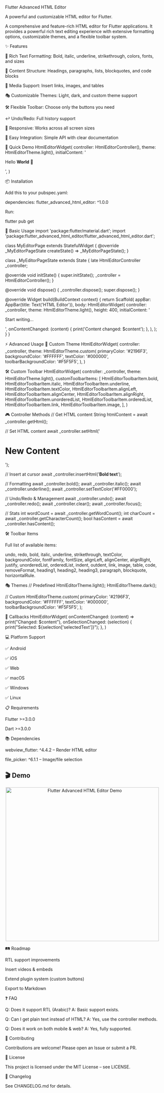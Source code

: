 Flutter Advanced HTML Editor



A powerful and customizable HTML editor for Flutter.




A comprehensive and feature-rich HTML editor for Flutter applications.
It provides a powerful rich text editing experience with extensive formatting options, customizable themes, and a flexible toolbar system.

✨ Features

🎨 Rich Text Formatting: Bold, italic, underline, strikethrough, colors, fonts, and sizes

📝 Content Structure: Headings, paragraphs, lists, blockquotes, and code blocks

🔗 Media Support: Insert links, images, and tables

🎭 Customizable Themes: Light, dark, and custom theme support

🛠️ Flexible Toolbar: Choose only the buttons you need

↩️ Undo/Redo: Full history support

📱 Responsive: Works across all screen sizes

🔧 Easy Integration: Simple API with clear documentation

🚀 Quick Demo
HtmlEditorWidget(
controller: HtmlEditorController(),
theme: HtmlEditorTheme.light(),
initialContent: '<p>Hello <b>World</b> 👋</p>',
)

📦 Installation

Add this to your pubspec.yaml:

dependencies:
flutter_advanced_html_editor: ^1.0.0


Run:

flutter pub get

📘 Basic Usage
import 'package:flutter/material.dart';
import 'package:flutter_advanced_html_editor/flutter_advanced_html_editor.dart';

class MyEditorPage extends StatefulWidget {
@override
_MyEditorPageState createState() => _MyEditorPageState();
}

class _MyEditorPageState extends State<MyEditorPage> {
late HtmlEditorController _controller;

@override
void initState() {
super.initState();
_controller = HtmlEditorController();
}

@override
void dispose() {
_controller.dispose();
super.dispose();
}

@override
Widget build(BuildContext context) {
return Scaffold(
appBar: AppBar(title: Text('HTML Editor')),
body: HtmlEditorWidget(
controller: _controller,
theme: HtmlEditorTheme.light(),
height: 400,
initialContent: '<p>Start writing...</p>',
onContentChanged: (content) {
print('Content changed: $content');
},
),
);
}
}

⚡ Advanced Usage
🎨 Custom Theme
HtmlEditorWidget(
controller: _controller,
theme: HtmlEditorTheme.custom(
primaryColor: '#2196F3',
backgroundColor: '#FFFFFF',
textColor: '#000000',
toolbarBackgroundColor: '#F5F5F5',
),
)

🛠️ Custom Toolbar
HtmlEditorWidget(
controller: _controller,
theme: HtmlEditorTheme.light(),
customToolbarItems: [
HtmlEditorToolbarItem.bold,
HtmlEditorToolbarItem.italic,
HtmlEditorToolbarItem.underline,
HtmlEditorToolbarItem.textColor,
HtmlEditorToolbarItem.alignLeft,
HtmlEditorToolbarItem.alignCenter,
HtmlEditorToolbarItem.alignRight,
HtmlEditorToolbarItem.unorderedList,
HtmlEditorToolbarItem.orderedList,
HtmlEditorToolbarItem.link,
HtmlEditorToolbarItem.image,
],
)

🎮 Controller Methods
// Get HTML content
String htmlContent = await _controller.getHtml();

// Set HTML content
await _controller.setHtml('<h1>New Content</h1>');

// Insert at cursor
await _controller.insertHtml('<strong>Bold text</strong>');

// Formatting
await _controller.bold();
await _controller.italic();
await _controller.underline();
await _controller.setTextColor('#FF0000');

// Undo/Redo & Management
await _controller.undo();
await _controller.redo();
await _controller.clear();
await _controller.focus();

// Stats
int wordCount = await _controller.getWordCount();
int charCount = await _controller.getCharacterCount();
bool hasContent = await _controller.hasContent();

🛠️ Toolbar Items

Full list of available items:

undo, redo, bold, italic, underline, strikethrough, textColor, backgroundColor,
fontFamily, fontSize, alignLeft, alignCenter, alignRight, justify,
unorderedList, orderedList, indent, outdent, link, image, table,
code, removeFormat, heading1, heading2, heading3, paragraph, blockquote, horizontalRule.

🎭 Themes
// Predefined
HtmlEditorTheme.light();
HtmlEditorTheme.dark();

// Custom
HtmlEditorTheme.custom(
primaryColor: '#2196F3',
backgroundColor: '#FFFFFF',
textColor: '#000000',
toolbarBackgroundColor: '#F5F5F5',
);

🔔 Callbacks
HtmlEditorWidget(
onContentChanged: (content) => print("Changed: $content"),
onSelectionChanged: (selection) {
print("Selected: ${selection['selectedText']}");
},
)

💻 Platform Support

✅ Android

✅ iOS

✅ Web

✅ macOS

✅ Windows

✅ Linux

📋 Requirements

Flutter >=3.0.0

Dart >=3.0.0

📚 Dependencies

webview_flutter: ^4.4.2 – Render HTML editor

file_picker: ^6.1.1 – Image/file selection

## 🎬 Demo

<p align="center">
  <img src="docs/demo.gif" alt="Flutter Advanced HTML Editor Demo" width="500" />
</p>

🛤️ Roadmap

RTL support improvements

Insert videos & embeds

Extend plugin system (custom buttons)

Export to Markdown

❓ FAQ

Q: Does it support RTL (Arabic)?
A: Basic support exists.

Q: Can I get plain text instead of HTML?
A: Yes, use the controller methods.

Q: Does it work on both mobile & web?
A: Yes, fully supported.

🤝 Contributing

Contributions are welcome! Please open an Issue
or submit a PR.

📜 License

This project is licensed under the MIT License – see LICENSE.

📌 Changelog

See CHANGELOG.md
for details.
